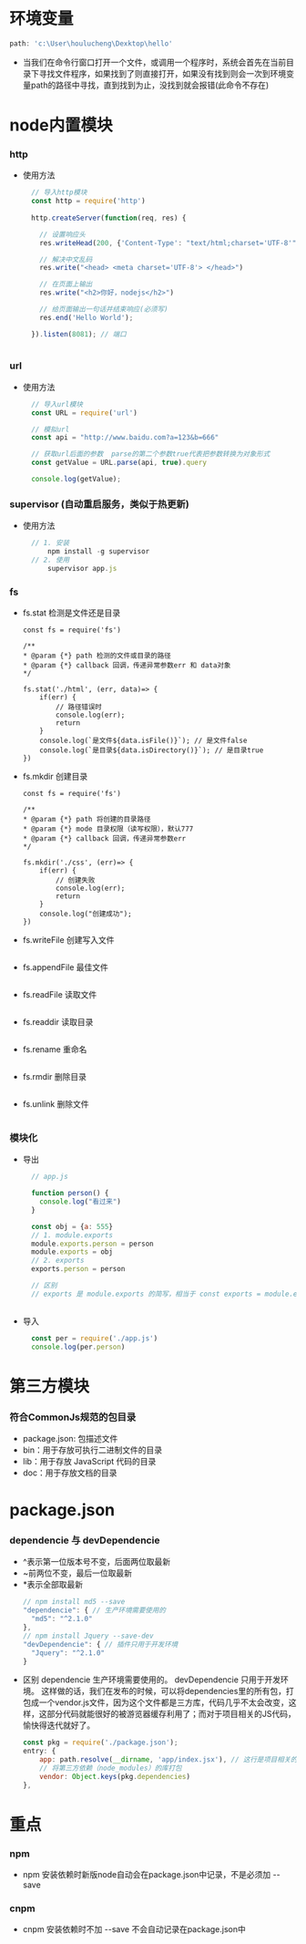 # 环境变量
```javascript
path: 'c:\User\houlucheng\Dexktop\hello'
```
- 当我们在命令行窗口打开一个文件，或调用一个程序时，系统会首先在当前目录下寻找文件程序，如果找到了则直接打开，如果没有找到则会一次到环境变量path的路径中寻找，直到找到为止，没找到就会报错(此命令不存在)

# node内置模块
### http
- 使用方法
  ```javascript
    // 导入http模块
    const http = require('http')
    
    http.createServer(function(req, res) {

      // 设置响应头
      res.writeHead(200, {'Content-Type': "text/html;charset='UTF-8'"});

      // 解决中文乱码
      res.write("<head> <meta charset='UTF-8'> </head>")

      // 在页面上输出
      res.write("<h2>你好，nodejs</h2>")

      // 给页面输出一句话并结束响应(必须写)
      res.end('Hello World');

    }).listen(8081); // 端口
    
  ```

### url
- 使用方法
  ```javascript
    // 导入url模块
    const URL = require('url')

    // 模拟url
    const api = "http://www.baidu.com?a=123&b=666"

    // 获取url后面的参数  parse的第二个参数true代表把参数转换为对象形式
    const getValue = URL.parse(api, true).query

    console.log(getValue);
  ```

### supervisor (自动重启服务，类似于热更新)
- 使用方法
  ```javascript
    // 1. 安装
        npm install -g supervisor
    // 2. 使用
        supervisor app.js
  ```

### fs
- fs.stat 检测是文件还是目录
  ```
  const fs = require('fs')

  /**
  * @param {*} path 检测的文件或目录的路径
  * @param {*} callback 回调，传递异常参数err 和 data对象
  */
  
  fs.stat('./html', (err, data)=> {
      if(err) {
          // 路径错误时
          console.log(err);
          return
      }
      console.log(`是文件${data.isFile()}`); // 是文件false
      console.log(`是目录${data.isDirectory()}`); // 是目录true
  })
  ```

- fs.mkdir 创建目录
  ```
  const fs = require('fs')

  /**
  * @param {*} path 将创建的目录路径
  * @param {*} mode 目录权限（读写权限），默认777
  * @param {*} callback 回调，传递异常参数err
  */

  fs.mkdir('./css', (err)=> {
      if(err) {
          // 创建失败
          console.log(err);
          return
      }
      console.log("创建成功");
  })
  ```

- fs.writeFile 创建写入文件
  ```

  ```

- fs.appendFile 最佳文件
  ```

  ```

- fs.readFile 读取文件
  ```

  ```

- fs.readdir 读取目录
  ```

  ```

- fs.rename 重命名
  ```

  ```

- fs.rmdir 删除目录
  ```

  ```

- fs.unlink 删除文件
  ```

  ```


### 模块化

- 导出
  ```javascript
    // app.js

    function person() {
      console.log("看过来")
    }

    const obj = {a: 555}
    // 1. module.exports
    module.exports.person = person
    module.exports = obj
    // 2. exports
    exports.person = person

    // 区别
    // exports 是 module.exports 的简写，相当于 const exports = module.exports
    
  ```
- 导入
  ```javascript
    const per = require('./app.js')
    console.log(per.person)
  ```



# 第三方模块
### 符合CommonJs规范的包目录
- package.json: 包描述文件
- bin：用于存放可执行二进制文件的目录
- lib：用于存放 JavaScript 代码的目录
- doc：用于存放文档的目录

# package.json
### dependencie 与 devDependencie
- ^表示第一位版本号不变，后面两位取最新
- ~前两位不变，最后一位取最新
- *表示全部取最新
  ```javascript
  // npm install md5 --save
  "dependencie": { // 生产环境需要使用的
    "md5": "^2.1.0"
  },
  // npm install Jquery --save-dev 
  "devDependencie": { // 插件只用于开发环境
    "Jquery": "^2.1.0"
  }
  ```
- 区别
  dependencie 生产环境需要使用的。
  devDependencie 只用于开发环境。
  这样做的话，我们在发布的时候，可以将dependencies里的所有包，打包成一个vendor.js文件，因为这个文件都是三方库，代码几乎不太会改变，这样，这部分代码就能很好的被游览器缓存利用了；而对于项目相关的JS代码，愉快得迭代就好了。
  ```javascript
  const pkg = require('./package.json');
  entry: {
      app: path.resolve(__dirname, 'app/index.jsx'), // 这行是项目相关的JS代码
      // 将第三方依赖（node_modules）的库打包
      vendor: Object.keys(pkg.dependencies)
  },
  ```

# 重点
### npm
- npm 安装依赖时新版node自动会在package.json中记录，不是必须加 --save
### cnpm
- cnpm 安装依赖时不加 --save 不会自动记录在package.json中

